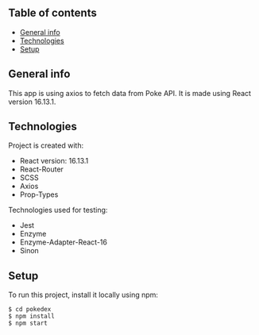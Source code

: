 ## Table of contents

- [General info](#general-info)
- [Technologies](#technologies)
- [Setup](#setup)

## General info

This app is using axios to fetch data from Poke API. It is made using React version 16.13.1.

## Technologies

Project is created with:

- React version: 16.13.1
- React-Router
- SCSS
- Axios
- Prop-Types

Technologies used for testing:

- Jest
- Enzyme
- Enzyme-Adapter-React-16
- Sinon

## Setup

To run this project, install it locally using npm:

```
$ cd pokedex
$ npm install
$ npm start
```
